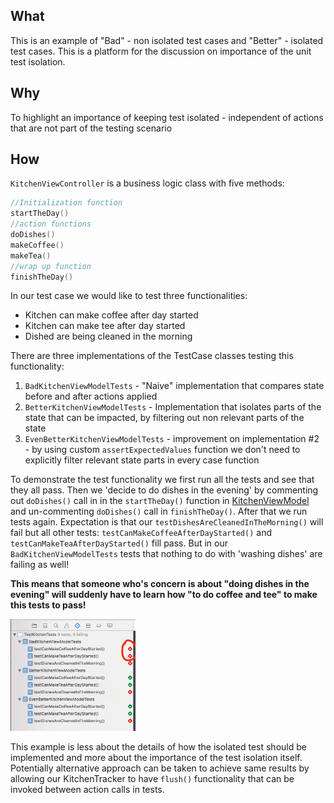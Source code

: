 ## What
This is an example of "Bad" - non isolated test cases and "Better" - isolated test cases. This is a platform for the discussion on importance of the unit test isolation.
## Why 
To highlight an importance of keeping test isolated - independent of actions that are not part of the testing scenario  
## How
`KitchenViewController` is a business logic class with five methods:
```Swift
//Initialization function
startTheDay() 
//action functions
doDishes()
makeCoffee()
makeTea()
//wrap up function
finishTheDay() 
```
In our test case we would like to test three functionalities:
- Kitchen can make coffee after day started
- Kitchen can make tee after day started
- Dished are being cleaned in the morning

There are three implementations of the TestCase classes testing this functionality:
1. `BadKitchenViewModelTests` - "Naive" implementation that compares state before and after actions applied
2. `BetterKitchenViewModelTests` - Implementation that isolates parts of the state that can be impacted, by filtering out non relevant parts of the state
3. `EvenBetterKitchenViewModelTests` - improvement on implementation #2 - by using custom `assertExpectedValues` function we don't need to explicitly filter relevant state parts in every case function

To demonstrate the test functionality we first run all the tests and see that they all pass. Then we 'decide to do dishes in the evening' by commenting out `doDishes()` call in in the `startTheDay()` function in [KitchenViewModel](Source/TestKitchen/KitchenViewModel.swift#L18) and un-commenting `doDishes()` call in `finishTheDay()`. After that we run tests again. Expectation is that our `testDishesAreCleanedInTheMorning()` will fail but all other tests: `testCanMakeCoffeeAfterDayStarted()` and `testCanMakeTeaAfterDayStarted()` fill pass. But in our `BadKitchenViewModelTests` tests that nothing to do with 'washing dishes' are failing as well! 

**This  means that someone who's concern is about "doing dishes in the evening" will suddenly have to learn how "to do coffee and tee" to make this tests to pass!** 

<img src="Images/FailingTests.png" alt="Drawing" style="width:200px;"/>

This example is less about the details of how the isolated test should be implemented and more about the importance of the test isolation itself. Potentially alternative approach can be taken to achieve same results by allowing our KitchenTracker to have `flush()` functionality that can be invoked between action calls in tests.   




 
